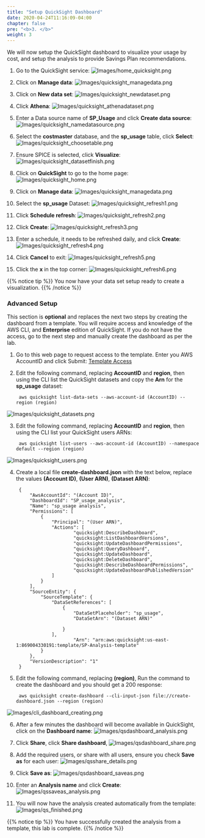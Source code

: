 ```yaml
---
title: "Setup QuickSight Dashboard"
date: 2020-04-24T11:16:09-04:00
chapter: false
pre: "<b>3. </b>"
weight: 3
---
```


We will now setup the QuickSight dashboard to visualize your usage by cost, and setup the analysis to provide Savings Plan recommendations.

1. Go to the QuickSight service:
![Images/home_quicksight.png](/Cost/200_Pricing_Model_Analysis/Images/home_quicksight.png)

2. Click on **Manage data**:
![Images/quicksight_managedata.png](/Cost/200_Pricing_Model_Analysis/Images/quicksight_managedata.png)

3. Click on **New data set**:
![Images/quicksight_newdataset.png](/Cost/200_Pricing_Model_Analysis/Images/quicksight_newdataset.png)

4. Click **Athena**:
![Images/quicksight_athenadataset.png](/Cost/200_Pricing_Model_Analysis/Images/quicksight_athenadataset.png)

5. Enter a Data source name of **SP_Usage** and click **Create data source**:
![Images/quicksight_namedatasource.png](/Cost/200_Pricing_Model_Analysis/Images/quicksight_namedatasource.png)

6. Select the **costmaster** database, and the **sp_usage** table, click **Select**:
![Images/quicksight_choosetable.png](/Cost/200_Pricing_Model_Analysis/Images/quicksight_choosetable.png)

7. Ensure SPICE is selected, click **Visualize**:
![Images/quicksight_datasetfinish.png](/Cost/200_Pricing_Model_Analysis/Images/quicksight_datasetfinish.png)

8. Click on **QuickSight** to go to the home page:
![Images/quicksight_home.png](/Cost/200_Pricing_Model_Analysis/Images/quicksight_home.png)

9. Click on **Manage data**:
![Images/quicksight_managedata.png](/Cost/200_Pricing_Model_Analysis/Images/quicksight_managedata.png)

10. Select the **sp_usage** Dataset:
![Images/quicksight_refresh1.png](/Cost/200_Pricing_Model_Analysis/Images/quicksight_refresh1.png)

11. Click **Schedule refresh**:
![Images/quicksight_refresh2.png](/Cost/200_Pricing_Model_Analysis/Images/quicksight_refresh2.png)

12. Click **Create**:
![Images/quicksight_refresh3.png](/Cost/200_Pricing_Model_Analysis/Images/quicksight_refresh3.png)

13. Enter a schedule, it needs to be refreshed daily, and click **Create**:
![Images/quicksight_refresh4.png](/Cost/200_Pricing_Model_Analysis/Images/quicksight_refresh4.png)

14. Click **Cancel** to exit:
![Images/quicksight_refresh5.png](/Cost/200_Pricing_Model_Analysis/Images/quicksight_refresh5.png)

15. Click the **x** in the top corner:
![Images/quicksight_refresh6.png](/Cost/200_Pricing_Model_Analysis/Images/quicksight_refresh6.png)

{{% notice tip %}}
You now have your data set setup ready to create a visualization.
{{% /notice %}}




### Advanced Setup
This section is **optional** and replaces the next two steps by creating the dashboard from a template. You will require access and knowledge of the AWS CLI, and **Enterprise** edition of QuickSight. If you do not have the access, go to the next step and manually create the dashboard as per the lab.

1. Go to this web page to request access to the template. Enter you AWS AccountID and click Submit: [Template Access](http://d3ozd1vexgt67t.cloudfront.net/)


2. Edit the following command, replacing **AccountID** and **region**, then using the CLI list the QuickSight datasets and copy the **Arn** for the **sp_usage** dataset:

        aws quicksight list-data-sets --aws-account-id (AccountID) --region (region)

![Images/quicksight_datasets.png](/Cost/200_Pricing_Model_Analysis/Images/quicksight_datasets.png)

3. Edit the following command, replacing **AccountID** and **region**, then using the CLI list your QuickSight users ARNs:

        aws quicksight list-users --aws-account-id (AccountID) --namespace default --region (region)

![Images/quicksight_users.png](/Cost/200_Pricing_Model_Analysis/Images/quicksight_users.png)

4. Create a local file **create-dashboard.json** with the text below, replace the values **(Account ID)**, **(User ARN)**, **(Dataset ARN)**:

        {
            "AwsAccountId": "(Account ID)",
            "DashboardId": "SP_usage_analysis",
            "Name": "sp_usage analysis",
            "Permissions": [
                {
                    "Principal": "(User ARN)",
                    "Actions": [
                            "quicksight:DescribeDashboard",
                            "quicksight:ListDashboardVersions",
                            "quicksight:UpdateDashboardPermissions",
                            "quicksight:QueryDashboard",
                            "quicksight:UpdateDashboard",
                            "quicksight:DeleteDashboard",
                            "quicksight:DescribeDashboardPermissions",
                            "quicksight:UpdateDashboardPublishedVersion"
                    ]
                }
            ],
            "SourceEntity": {
                "SourceTemplate": {
                    "DataSetReferences": [
                        {
                            "DataSetPlaceholder": "sp_usage",
                            "DataSetArn": "(Dataset ARN)"

                        }
                    ],
                            "Arn": "arn:aws:quicksight:us-east-1:869004330191:template/SP-Analysis-template"
                }
            },
            "VersionDescription": "1"
        }

5. Edit the following command, replacing **(region)**, Run the command to create the dashboard and you should get a 200 response:

        aws quicksight create-dashboard --cli-input-json file://create-dashboard.json --region (region)

![Images/cli_dashboard_creating.png](/Cost/200_Pricing_Model_Analysis/Images/cli_dashboard_creating.png)

6. After a few minutes the dashboard will become available in QuickSight, click on the **Dashboard name**:
![Images/qsdashboard_analysis.png](/Cost/200_Pricing_Model_Analysis/Images/qsdashboard_analysis.png)

7. Click **Share**, click **Share dashboard**, 
![Images/qsdashboard_share.png](/Cost/200_Pricing_Model_Analysis/Images/qsdashboard_share.png)

8. Add the required users, or share with all users, ensure you check **Save as** for each user:
![Images/qsshare_details.png](/Cost/200_Pricing_Model_Analysis/Images/qsshare_details.png)

9. Click **Save as**:
![Images/qsdashboard_saveas.png](/Cost/200_Pricing_Model_Analysis/Images/qsdashboard_saveas.png)

10. Enter an **Analysis name** and click **Create**:
![Images/qssaveas_analysis.png](/Cost/200_Pricing_Model_Analysis/Images/qssaveas_analysis.png)

11. You will now have the analysis created automatically from the template:
![Images/qs_finished.png](/Cost/200_Pricing_Model_Analysis/Images/qs_finished.png)

{{% notice tip %}}
You have successfully created the analysis from a template, this lab is complete.
{{% /notice %}}



